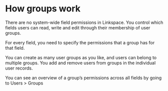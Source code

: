 

# How groups work

There are no system-wide field permissions in Linkspace. You control which fields users can read, write and edit through their membership of user groups.

For every field, you need to specify the permissions that a group has for that field.

You can create as many user groups as you like, and users can belong to multiple groups. You add and remove users from groups in the individual user records.&nbsp;

You can see an overview of a group’s permissions across all fields by going to Users &gt; Groups